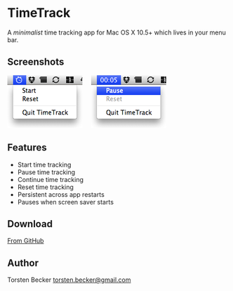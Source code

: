 # TimeTrack

A *minimalist* time tracking app for Mac OS X 10.5+ which lives in your menu bar.


## Screenshots

<img src="InitialState.png"> &nbsp; &nbsp; <img src="RunningState.png">


## Features

  - Start time tracking
  - Pause time tracking
  - Continue time tracking
  - Reset time tracking
  - Persistent across app restarts
  - Pauses when screen saver starts


## Download

[From GitHub](http://.....zip)


## Author

Torsten Becker <torsten.becker@gmail.com>
